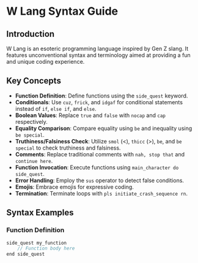 # W Lang Syntax Guide

## Introduction
W Lang is an esoteric programming language inspired by Gen Z slang. It features unconventional syntax and terminology aimed at providing a fun and unique coding experience.

## Key Concepts
- **Function Definition**: Define functions using the `side_quest` keyword.
- **Conditionals**: Use `cuz`, `frick`, and `idgaf` for conditional statements instead of `if`, `else if`, and `else`.
- **Boolean Values**: Replace `true` and `false` with `nocap` and `cap` respectively.
- **Equality Comparison**: Compare equality using `be` and inequality using `be special`.
- **Truthiness/Falsiness Check**: Utilize `smol` (<), `thicc` (>), `be`, and `be special` to check truthiness and falsiness.
- **Comments**: Replace traditional comments with `nah, stop that` and `continue here`.
- **Function Invocation**: Execute functions using `main_character do side_quest`.
- **Error Handling**: Employ the `sus` operator to detect false conditions.
- **Emojis**: Embrace emojis for expressive coding.
- **Termination**: Terminate loops with `pls initiate_crash_sequence rn`.

## Syntax Examples

### Function Definition
```js
side_quest my_function
    // Function body here
end side_quest